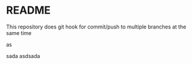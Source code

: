 # README

This repository does git hook for commit/push to multiple branches at the same time


as

sada
asdsada
